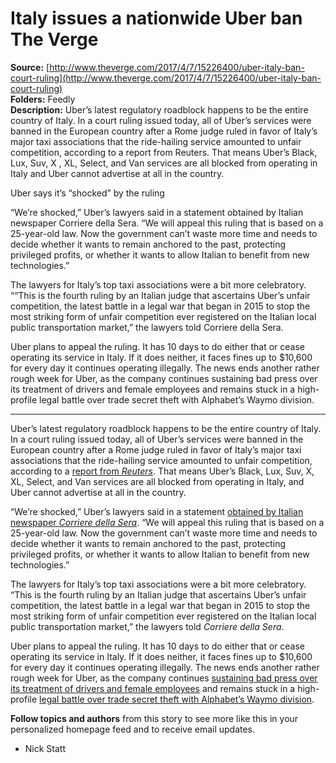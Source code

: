# Italy issues a nationwide Uber ban The Verge

**Source:** [http://www.theverge.com/2017/4/7/15226400/uber-italy-ban-court-ruling](http://www.theverge.com/2017/4/7/15226400/uber-italy-ban-court-ruling)  
**Folders:** Feedly  
**Description:** Uber’s latest regulatory roadblock happens to be the entire country of Italy. In a court ruling issued today, all of Uber’s services were banned in the European country after a Rome judge ruled in favor of Italy’s major taxi associations that the ride-hailing service amounted to unfair competition, according to a report from Reuters. That means Uber’s Black, Lux, Suv, X , XL, Select, and Van services are all blocked from operating in Italy and Uber cannot advertise at all in the country. 

Uber says it’s “shocked” by the ruling

“We’re shocked,” Uber’s lawyers said in a statement obtained by Italian newspaper Corriere della Sera. “We will appeal this ruling that is based on a 25-year-old law. Now the government can’t waste more time and needs to decide whether it wants to remain anchored to the past, protecting privileged profits, or whether it wants to allow Italian to benefit from new technologies.” 

The lawyers for Italy’s top taxi associations were a bit more celebratory. ““This is the fourth ruling by an Italian judge that ascertains Uber’s unfair competition, the latest battle in a legal war that began in 2015 to stop the most striking form of unfair competition ever registered on the Italian local public transportation market,” the lawyers told Corriere della Sera. 

Uber plans to appeal the ruling. It has 10 days to do either that or cease operating its service in Italy. If it does neither, it faces fines up to $10,600 for every day it continues operating illegally. The news ends another rather rough week for Uber, as the company continues sustaining bad press over its treatment of drivers and female employees and remains stuck in a high-profile legal battle over trade secret theft with Alphabet’s Waymo division. 


---

<div><div><p>Uber’s latest regulatory roadblock happens to be the entire country of Italy. In a court ruling issued today, all of Uber’s services were banned in the European country after a Rome judge ruled in favor of Italy’s major taxi associations that the ride-hailing service amounted to unfair competition, according to a <a href="http://www.reuters.com/article/us-italy-uber-idUSKBN1792IS">report from <em>Reuters</em></a>. That means Uber’s Black, Lux, Suv, X, XL, Select, and Van services are all blocked from operating in Italy, and Uber cannot advertise at all in the country.</p></div><div><p>“We’re shocked,” Uber’s lawyers said in a statement <a href="http://www.corriere.it/cronache/17_aprile_08/blocco-totale-le-auto-uber-8244cbc4-1bd1-11e7-a7aa-d3cb5d83b09d.shtml?cmpid=tbd_e594ac49oc">obtained by Italian newspaper <em>Corriere della Sera</em></a>. “We will appeal this ruling that is based on a 25-year-old law. Now the government can’t waste more time and needs to decide whether it wants to remain anchored to the past, protecting privileged profits, or whether it wants to allow Italian to benefit from new technologies.”</p></div><div><p>The lawyers for Italy’s top taxi associations were a bit more celebratory. “This is the fourth ruling by an Italian judge that ascertains Uber’s unfair competition, the latest battle in a legal war that began in 2015 to stop the most striking form of unfair competition ever registered on the Italian local public transportation market,” the lawyers told <em>Corriere della Sera</em>.</p></div><div><p>Uber plans to appeal the ruling. It has 10 days to do either that or cease operating its service in Italy. If it does neither, it faces fines up to $10,600 for every day it continues operating illegally. The news ends another rather rough week for Uber, as the company continues <a href="http://www.theverge.com/2017/3/6/14791080/uber-sexism-scandal-strike-waymo-lawsuit-travis-kalanick">sustaining bad press over its treatment of drivers and female employees</a> and remains stuck in a high-profile <a href="http://www.theverge.com/2017/4/7/15218292/uber-waymo-lawsuit-response-self-driving-car-google">legal battle over trade secret theft with Alphabet’s Waymo division</a>.</p></div><div><span><strong>Follow topics and authors</strong> from this story to see more like this in your personalized homepage feed and to receive email updates.</span><ul><li><span><span><span>Nick Statt</span></span></span></li></ul></div></div>